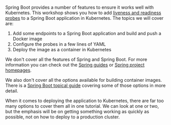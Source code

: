 Spring Boot provides a number of features to ensure it works well with Kubernetes. This workshop shows you how to add [liveness and readiness probes](https://kubernetes.io/docs/concepts/workloads/pods/pod-lifecycle/#container-probes) to a Spring Boot application in Kubernetes. The topics we will cover are:

1. Add some endpoints to a Spring Boot application and build and push a Docker image
2. Configure the probes in a few lines of YAML
3. Deploy the image as a container in Kubernetes

We don't cover all the features of Spring and Spring Boot. For more information you can check out the [Spring guides](https://spring.io/guides) or [Spring project homepages](https://spring.io/projects).

We also don't cover all the options available for building container images. There is a [Spring Boot topical guide](https://spring.io/guides/top/spring-boot-docker) covering some of those options in more detail.

When it comes to deploying the application to Kubernetes, there are far too many options to cover them all in one tutorial. We can look at one or two, but the emphasis will be on getting something working as quickly as possible, not on how to deploy to a production cluster.
